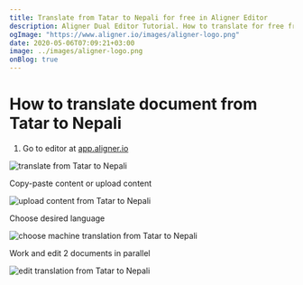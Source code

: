 ```yaml
---
title: Translate from Tatar to Nepali for free in Aligner Editor
description: Aligner Dual Editor Tutorial. How to translate for free from Tatar to Nepali. Aligner is multilingual document management platform. 
ogImage: "https://www.aligner.io/images/aligner-logo.png"
date: 2020-05-06T07:09:21+03:00
image: ../images/aligner-logo.png
onBlog: true
---
```


# How to translate document from Tatar to Nepali

1. Go to editor at [app.aligner.io](https://app.aligner.io "Aligner App web page")

![translate from Tatar to Nepali](../aligner-blank-editor.png "translate from Tatar to Nepali")

Copy-paste content or upload content

![upload content from Tatar to Nepali](../aligner-uploaded-document.png "upload content from Tatar to Nepali")

Choose desired language

![choose machine translation from Tatar to Nepali](../aligner-language-dropdown.png "choose machine translation from Tatar to Nepali")

Work and edit 2 documents in parallel

![edit translation from Tatar to Nepali](../aligner-double-sitded-editor.png "edit translation from Tatar to Nepali")

